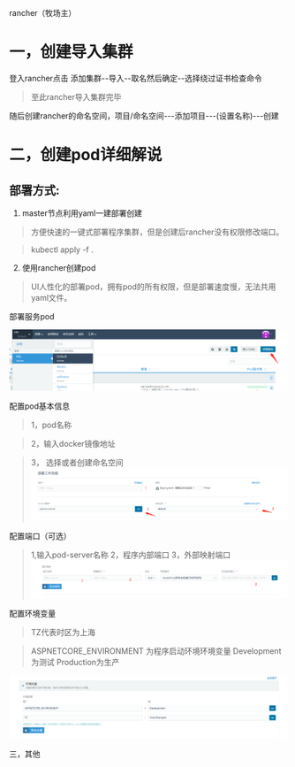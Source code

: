 rancher（牧场主）

# 一，创建导入集群

登入rancher点击 添加集群--导入--取名然后确定--选择绕过证书检查命令

> 至此rancher导入集群完毕


随后创建rancher的命名空间，项目/命名空间---添加项目---(设置名称)---创建


# 二，创建pod详细解说

## 部署方式:
1. master节点利用yaml一建部署创建

> 方便快速的一键式部署程序集群，但是创建后rancher没有权限修改端口。

> kubectl apply -f .

2. 使用rancher创建pod 

> UI人性化的部署pod，拥有pod的所有权限，但是部署速度慢，无法共用yaml文件。

部署服务pod

![](images/c1.png)

配置pod基本信息
> 1，pod名称 

> 2，输入docker镜像地址 

> 3， 选择或者创建命名空间
![](images/c2.png)

配置端口（可选）
> 1,输入pod-server名称 2，程序内部端口 3，外部映射端口
![](images/c3.jpg)

配置环境变量

> TZ代表时区为上海

> ASPNETCORE_ENVIRONMENT 为程序启动环境环境变量 
> Development为测试 
> Production为生产

![](images/c4.png)










三，其他